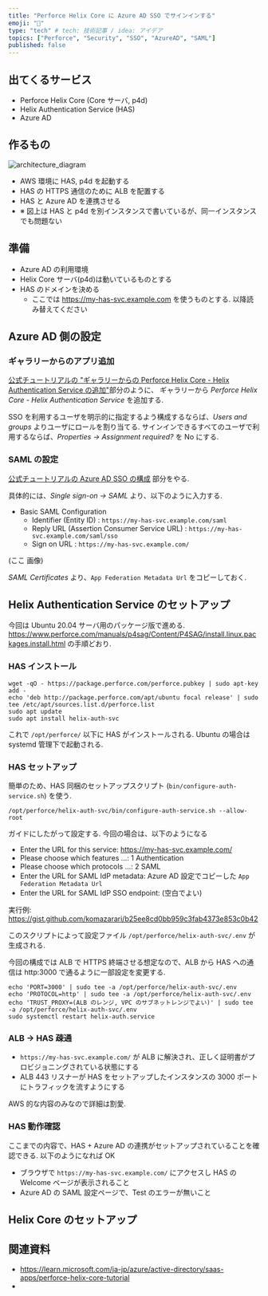 ```yaml
---
title: "Perforce Helix Core に Azure AD SSO でサインインする"
emoji: "📘"
type: "tech" # tech: 技術記事 / idea: アイデア
topics: ["Perforce", "Security", "SSO", "AzureAD", "SAML"]
published: false
---
```


## 出てくるサービス
- Perforce Helix Core (Core サーバ, p4d)
- Helix Authentication Service (HAS)
- Azure AD

## 作るもの
![architecture_diagram](https://storage.googleapis.com/zenn-user-upload/931cf233bebd-20221013.png)
- AWS 環境に HAS, p4d を起動する
- HAS の HTTPS 通信のために ALB を配置する
- HAS と Azure AD を連携させる
- ※ 図上は HAS と p4d を別インスタンスで書いているが、同一インスタンスでも問題ない

## 準備
- Azure AD の利用環境
- Helix Core サーバ(p4d)は動いているものとする
- HAS のドメインを決める
  - ここでは https://my-has-svc.example.com を使うものとする. 以降読み替えてください

## Azure AD 側の設定
### ギャラリーからのアプリ追加
[公式チュートリアルの "ギャラリーからの Perforce Helix Core - Helix Authentication Service の追加"](https://learn.microsoft.com/ja-jp/azure/active-directory/saas-apps/perforce-helix-core-tutorial#add-perforce-helix-core---helix-authentication-service-from-the-gallery)部分のように、
ギャラリーから *Perforce Helix Core - Helix Authentication Service* を追加する.

SSO を利用するユーザを明示的に指定するよう構成するならば、*Users and groups* よりユーザにロールを割り当てる. サインインできるすべてのユーザで利用するならば、*Properties -> Assignment required?* を No にする. 

### SAML の設定
[公式チュートリアルの Azure AD SSO の構成](https://learn.microsoft.com/ja-jp/azure/active-directory/saas-apps/perforce-helix-core-tutorial#configure-azure-ad-sso) 部分をやる. 

具体的には、*Single sign-on -> SAML* より、以下のように入力する.

- Basic SAML Configuration
  - Identifier (Entity ID) : `https://my-has-svc.example.com/saml`
  - Reply URL (Assertion Consumer Service URL) : `https://my-has-svc.example.com/saml/sso`
  - Sign on URL : `https://my-has-svc.example.com/`

(ここ 画像)

*SAML Certificates* より、`App Federation Metadata Url` をコピーしておく.

## Helix Authentication Service のセットアップ
今回は Ubuntu 20.04 サーバ用のパッケージ版で進める.  https://www.perforce.com/manuals/p4sag/Content/P4SAG/install.linux.packages.install.html の手順どおり.

### HAS インストール

```
wget -qO - https://package.perforce.com/perforce.pubkey | sudo apt-key add -
echo 'deb http://package.perforce.com/apt/ubuntu focal release' | sudo tee /etc/apt/sources.list.d/perforce.list
sudo apt update
sudo apt install helix-auth-svc
```
これで `/opt/perforce/` 以下に HAS がインストールされる. Ubuntu の場合は systemd 管理下で起動される.


### HAS セットアップ
簡単のため、HAS 同梱のセットアップスクリプト (`bin/configure-auth-service.sh`) を使う.

```
/opt/perforce/helix-auth-svc/bin/configure-auth-service.sh --allow-root
```
ガイドにしたがって設定する. 今回の場合は、以下のようになる
- Enter the URL for this service: https://my-has-svc.example.com/
- Please choose which features ...: 1 Authentication
- Please choose which protocols ...: 2 SAML
- Enter the URL for SAML IdP metadata: Azure AD 設定でコピーした `App Federation Metadata Url`
- Enter the URL for SAML IdP SSO endpoint: (空白でよい)

実行例: https://gist.github.com/komazarari/b25ee8cd0bb959c3fab4373e853c0b42

このスクリプトによって設定ファイル `/opt/perforce/helix-auth-svc/.env` が生成される.


今回の構成では ALB で HTTPS 終端させる想定なので、ALB から HAS への通信は http:3000 で通るように一部設定を変更する.

```
echo 'PORT=3000' | sudo tee -a /opt/perforce/helix-auth-svc/.env
echo 'PROTOCOL=http' | sudo tee -a /opt/perforce/helix-auth-svc/.env
echo 'TRUST_PROXY=(ALB のレンジ, VPC のサブネットレンジでよい)' | sudo tee -a /opt/perforce/helix-auth-svc/.env
sudo systemctl restart helix-auth.service
```

### ALB -> HAS 疎通

- `https://my-has-svc.example.com/` が ALB に解決され、正しく証明書がプロビジョニングされている状態にする
- ALB 443 リスナーが HAS をセットアップしたインスタンスの 3000 ポートにトラフィックを流すようにする

AWS 的な内容のみなので詳細は割愛.

### HAS 動作確認

ここまでの内容で、HAS + Azure AD の連携がセットアップされていることを確認できる. 以下のようになれば OK

- ブラウザで `https://my-has-svc.example.com/` にアクセスし HAS の Welcome ページが表示されること
- Azure AD の SAML 設定ページで、Test のエラーが無いこと

## Helix Core のセットアップ



## 関連資料
- https://learn.microsoft.com/ja-jp/azure/active-directory/saas-apps/perforce-helix-core-tutorial
- 